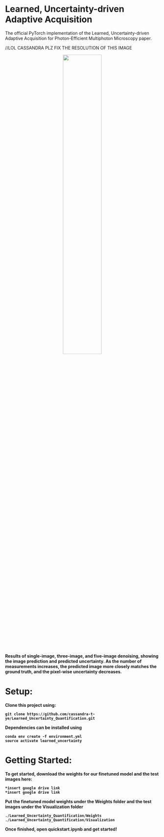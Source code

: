 # Learned, Uncertainty-driven Adaptive Acquisition
The official PyTorch implementation of the Learned, Uncertainty-driven Adaptive Acquisition for Photon-Efficient Multiphoton Microscopy paper.

//LOL CASSANDRA PLZ FIX THE RESOLUTION OF THIS IMAGE

<div align="center">
  <img src="./readme_graphics/uncertainty_gif.gif" width="50%" />
  <br/>
  <div align="left" width="50%">
    <figcaption display="table-caption" width="70%"><b> Results of single-image, three-image, and five-image denoising, showing the image prediction and predicted uncertainty. As the number of measurements increases, the predicted image more closely matches the ground truth, and the pixel-wise uncertainty decreases.</figcaption>
  </div>
</div>

# Setup: 
Clone this project using:

```
git clone https://github.com/cassandra-t-ye/Learned_Uncertainty_Quantification.git
```

Dependencies can be installed using

```
conda env create -f environment.yml
source activate learned_uncertainty
```

# Getting Started:

To get started, download the weights for our finetuned model and the test images here:
```
*insert google drive link
*insert google drive link
```
Put the finetuned model weights under the **Weights** folder and the test images under the **Visualization** folder
```
./Learned_Uncertainty_Quantification/Weights
./Learned_Uncertainty_Quantification/Visualization
```
Once finished, open **quickstart.ipynb** and get started!


